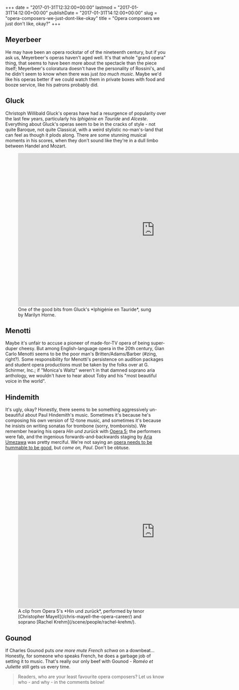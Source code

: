 +++
date = "2017-01-31T12:32:00+00:00"
lastmod = "2017-01-31T14:12:00+00:00"
publishDate = "2017-01-31T14:12:00+00:00"
slug = "opera-composers-we-just-dont-like-okay"
title = "Opera composers we just don&#039;t like, okay?"
+++

## Meyerbeer

He may have been an opera rockstar of of the nineteenth century, but if you ask us, Meyerbeer's operas haven't aged well. It's that whole "grand opera" thing, that seems to have been more about the spectacle than the piece itself; Meyerbeer's coloratura doesn't have the personality of Rossini's, and he didn't seem to know when there was just *too much music*. Maybe we'd like his operas better if we could watch them in private boxes with food and booze service, like his patrons probably did.

## Gluck

Christoph Willibald Gluck's operas have had a resurgence of popularity over the last few years, particularly his *Iphigénie en Tauride* and *Alceste*. Everything about Gluck's operas seem to be in the cracks of style - not quite Baroque, not quite Classical, with a weird stylistic no-man's-land that can feel as though it plods along. There are some stunning musical moments in his scores, when they don't sound like they're in a dull limbo between Handel and Mozart.

<figure data-type="video">
<iframe width="854" height="480" src="https://www.youtube.com/embed/u8X5BoycxXQ" frameborder="0" allowfullscreen></iframe>
<figcaption>One of the good bits from Gluck's *Iphigénie en Tauride*, sung by Marilyn Horne.</figcaption>
</figure>

## Menotti

Maybe it's unfair to accuse a pioneer of made-for-TV opera of being super-duper cheesy. But among English-language opera in the 20th century, Gian Carlo Menotti seems to be the poor man's Britten/Adams/Barber (#zing, right?). Some responsibility for Menotti's persistence on audition packages and student opera productions must be taken by the folks over at G. Schirmer, Inc.; if "Monica's Waltz" weren't in that damned soprano aria anthology, we wouldn't have to hear about Toby and his "most beautiful voice in the world".

## Hindemith

It's ugly, okay? Honestly, there seems to be something aggressively un-beautiful about Paul Hindemith's music. Sometimes it's because he's composing his own version of 12-tone music, and sometimes it's because he insists on writing sonatas for trombone (sorry, trombonists). We remember hearing his opera *Hin und zurück* with [Opera 5](/scene/companies/opera-5/); the performers were fab, and the ingenious forwards-and-backwards staging by [Aria Umezawa](/scene/people/aria-umezawa/) was pretty merciful. We're not saying an [opera needs to be hummable to be good](/jaw-dropping-the-nose-at-roh/), but *come on, Paul*. Don't be obtuse.

<figure data-type="video">
<iframe width="854" height="480" src="https://www.youtube.com/embed/KmMN0EI2wYU" frameborder="0" allowfullscreen></iframe>
<figcaption>A clip from Opera 5's *Hin und zurück*, performed by tenor [Christopher Mayell](/chris-mayell-the-opera-career/) and soprano [Rachel Krehm](/scene/people/rachel-krehm/).</figcaption>
</figure>

## Gounod

If Charles Gounod puts *one more mute French schwa* on a downbeat... Honestly, for someone who speaks French, he does a garbage job of setting it to music. That's really our only beef with Gounod - *Roméo et Juliette* still gets us every time.

>Readers, who are your least favourite opera composers? Let us know who - and why - in the comments below!
